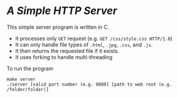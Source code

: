 # _A Simple HTTP Server_ #
This simple server program is written in C. 
* It processes only `GET` request (e.g. `GET /css/style.css HTTP/1.0`) 
* It can only handle file types of `.html`, `.jpg`, `.css`, and `.js`.
* It then returns the requested file if it exists. 
* It uses forking to handle multi-threading 

To run the program 
```
make server
./server [valid port number (e.g. 8080] [path to web root (e.g. /folder/folder)]
```
